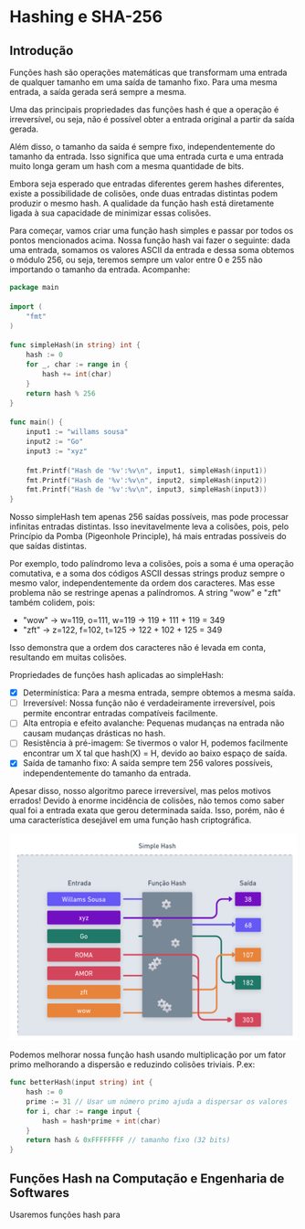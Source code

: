 # Hashing e SHA-256

## Introdução
Funções hash são operações matemáticas que transformam uma entrada de qualquer tamanho em uma saída de tamanho fixo. Para uma mesma entrada, a saída gerada será sempre a mesma.

Uma das principais propriedades das funções hash é que a operação é irreversível, ou seja, não é possível obter a entrada original a partir da saída gerada.

Além disso, o tamanho da saída é sempre fixo, independentemente do tamanho da entrada. Isso significa que uma entrada curta e uma entrada muito longa geram um hash com a mesma quantidade de bits.

Embora seja esperado que entradas diferentes gerem hashes diferentes, existe a possibilidade de colisões, onde duas entradas distintas podem produzir o mesmo hash. A qualidade da função hash está diretamente ligada à sua capacidade de minimizar essas colisões.

Para começar, vamos criar uma função hash simples e passar por todos os pontos mencionados acima. Nossa função hash vai fazer o seguinte: dada uma entrada, somamos os valores ASCII da entrada e dessa soma obtemos o módulo 256, ou seja, teremos sempre um valor entre 0 e 255 não importando o tamanho da entrada. Acompanhe:

```go
package main

import (
    "fmt"
)

func simpleHash(in string) int {
    hash := 0
    for _, char := range in {
        hash += int(char)
    }
    return hash % 256
}

func main() {
	input1 := "willams sousa"
	input2 := "Go"
	input3 := "xyz"

    fmt.Printf("Hash de '%v':%v\n", input1, simpleHash(input1))
    fmt.Printf("Hash de '%v':%v\n", input2, simpleHash(input2))
    fmt.Printf("Hash de '%v':%v\n", input3, simpleHash(input3))
}
```
Nosso simpleHash tem apenas 256 saídas possíveis, mas pode processar infinitas entradas distintas. Isso inevitavelmente leva a colisões, pois, pelo Princípio da Pomba (Pigeonhole Principle), há mais entradas possíveis do que saídas distintas.


Por exemplo, todo palíndromo leva a colisões, pois a soma é uma operação comutativa, e a soma dos códigos ASCII dessas strings produz sempre o mesmo valor, independentemente da ordem dos caracteres. Mas esse problema não se restringe apenas a palíndromos. A string "wow" e "zft" também colidem, pois:

* "wow" → w=119, o=111, w=119 → 119 + 111 + 119 = 349
* "zft" → z=122, f=102, t=125 → 122 + 102 + 125 = 349

Isso demonstra que a ordem dos caracteres não é levada em conta, resultando em muitas colisões.

Propriedades de funções hash aplicadas ao simpleHash:

- [x] Determinística: Para a mesma entrada, sempre obtemos a mesma saída.
- [ ] Irreversível: Nossa função não é verdadeiramente irreversível, pois permite encontrar entradas compatíveis facilmente.
- [ ] Alta entropia e efeito avalanche: Pequenas mudanças na entrada não causam mudanças drásticas no hash.
- [ ] Resistência à pré-imagem: Se tivermos o valor H, podemos facilmente encontrar um X tal que hash(X) = H, devido ao baixo espaço de saída.
- [x] Saída de tamanho fixo: A saída sempre tem 256 valores possíveis, independentemente do tamanho da entrada.

Apesar disso, nosso algoritmo parece irreversível, mas pelos motivos errados! Devido à enorme incidência de colisões, não temos como saber qual foi a entrada exata que gerou determinada saída. Isso, porém, não é uma característica desejável em uma função hash criptográfica.

![Simple Hash](images/simple-hash.svg)



Podemos melhorar nossa função hash usando multiplicação por um fator primo melhorando a dispersão e reduzindo colisões triviais. P.ex:

```go
func betterHash(input string) int {
    hash := 0
    prime := 31 // Usar um número primo ajuda a dispersar os valores
	for i, char := range input {
		hash = hash*prime + int(char)
	}
	return hash & 0xFFFFFFFF // tamanho fixo (32 bits)
}
```


## Funções Hash na Computação e Engenharia de Softwares

Usaremos funções hash para 





